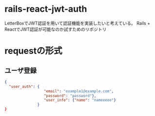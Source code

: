 # rails-react-jwt-auth
LetterBoxでJWT認証を用いて認証機能を実装したいと考えている。
Rails + ReactでJWT認証が可能なのか試すためのリポジトリ

# requestの形式
## ユーザ登録
```json
{ 
  "user_auth": {
                  "email": "example1@example.com", 
                  "password": "password"}, 
                  "user_info": {"name": "nameeeee"}
               }
}
```
